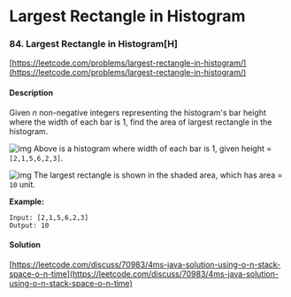 # Largest Rectangle in Histogram



### 84. Largest Rectangle in Histogram\[H\]

[https://leetcode.com/problems/largest-rectangle-in-histogram/](https://leetcode.com/problems/largest-rectangle-in-histogram/)

#### Description

Given _n_ non-negative integers representing the histogram's bar height where the width of each bar is 1, find the area of largest rectangle in the histogram.

![img](https://assets.leetcode.com/uploads/2018/10/12/histogram.png) Above is a histogram where width of each bar is 1, given height = `[2,1,5,6,2,3]`.

![img](https://assets.leetcode.com/uploads/2018/10/12/histogram_area.png) The largest rectangle is shown in the shaded area, which has area = `10` unit.

**Example:**

```text
Input: [2,1,5,6,2,3]
Output: 10
```

#### Solution

[https://leetcode.com/discuss/70983/4ms-java-solution-using-o-n-stack-space-o-n-time](https://leetcode.com/discuss/70983/4ms-java-solution-using-o-n-stack-space-o-n-time)

```python

```

